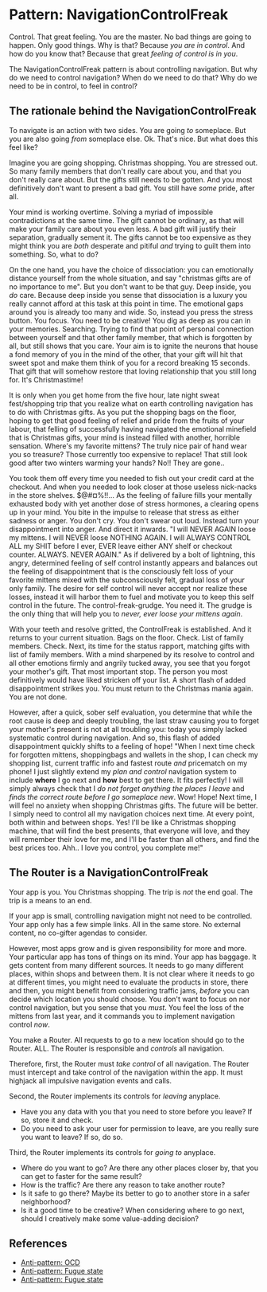 # Pattern: NavigationControlFreak

Control. That great feeling. You are the master. 
No bad things are going to happen. Only good things.
Why is that? Because *you are in control*. And how do you know that?
Because that great *feeling of control is in you*.

The NavigationControlFreak pattern is about controlling navigation. 
But why do we need to control navigation?
When do we need to do that?
Why do we need to be in control, to feel in control?

## The rationale behind the NavigationControlFreak

To navigate is an action with two sides. You are going *to* someplace.
But you are also going *from* someplace else. Ok. That's nice. But what does this feel like?

Imagine you are going shopping. Christmas shopping. You are stressed out.
So many family members that don't really care about you, and that you don't really care about.
But the gifts still needs to be gotten. And you most definitively don't want to present a bad gift.
You still have *some* pride, after all.

Your mind is working overtime. Solving a myriad of impossible contradictions at the same time. 
The gift cannot be ordinary, as that will make your family care about you even less. 
A bad gift will justify their separation, gradually sement it.
The gifts cannot be too expensive as they might think you are *both* desperate and pitiful *and* 
trying to guilt them into something. So, what to do?

On the one hand, you have the choice of dissociation: 
you can emotionally distance yourself from the whole situation, and say "christmas gifts are of no
importance to me". But you don't want to be that guy. Deep inside, you *do* care. Because deep inside
you sense that dissociation is a luxury you really cannot afford at this task at this point in time.
The emotional gaps around you is already too many and wide.
So, instead you press the stress button. You focus. You need to be creative! 
You dig as deep as you can in your memories. Searching. Trying to find that point of 
personal connection between yourself and that other family member, that which is forgotten by all, but 
still shows that you care.
Your aim is to ignite the neurons that house a fond memory of you in the mind of the other, 
that your gift will hit that sweet spot and make them think of you for a record breaking 15 seconds. 
That gift that will somehow restore that loving relationship that you still long for. It's Christmastime!

It is only when you get home from the five hour, late night sweat fest/shopping trip 
that you realize what on earth controlling navigation has to do with Christmas gifts.
As you put the shopping bags on the floor, hoping to get that good feeling of relief and pride from
the fruits of your labour, that felling of successfully having navigated the emotional minefield that is
Christmas gifts, your mind is instead filled with another, horrible sensation. Where's my favorite mittens?
The truly nice pair of hand wear you so treasure? Those currently too expensive to replace! That still look
good after two winters warming your hands? No!! They are gone..

You took them off every time you needed to fish out your credit card at the checkout.
And when you needed to look closer at those useless nick-nacks in the store shelves. $@#¤%!!...
As the feeling of failure fills your mentally exhausted body with yet another dose of stress hormones,
a clearing opens up in your mind. You bite in the impulse to release that stress as 
either sadness or anger. You don't cry. You don't swear out loud. Instead turn your disappointment into 
anger. And direct it inwards. "I will NEVER AGAIN loose my mittens. I will NEVER loose NOTHING AGAIN. 
I will ALWAYS CONTROL ALL my SHIT before I ever, EVER leave either ANY shelf or checkout counter. ALWAYS. 
NEVER AGAIN." As if delivered by a bolt of lightning, this angry, determined feeling of self control 
instantly appears and balances out the feeling of disappointment that is the consciously felt loss of your
favorite mittens mixed with the subconsciously felt, gradual loss of your only family. 
The desire for self control will never accept nor realize these losses, instead it will harbor them 
to fuel and motivate you to keep this self control in the future. The control-freak-grudge. You need it.
The grudge is the only thing that will help you to *never, ever loose your mittens again*.

With your teeth and resolve gritted, the ControlFreak is established. 
And it returns to your current situation. Bags on the floor. Check.
List of family members. Check. Next, its time for the status rapport, matching gifts with list of family members.
With a mind sharpened by its resolve to control and all other emotions firmly and angrily tucked away,
you see that you forgot your mother's gift. That most important stop. The person you most definitively would
have liked stricken off your list. A short flash of added disappointment strikes you.
You must return to the Christmas mania again. You are not done.

However, after a quick, sober self evaluation, you determine that while the root cause is deep and 
deeply troubling, the last straw causing you to forget your mother's present is not at all troubling you: 
today you simply lacked systematic control during navigation. 
And so, this flash of added disappointment quickly shifts to a feeling of hope!
"When I next time check for forgotten mittens, shoppingbags and wallets in the shop, 
I can check my shopping list, current traffic info and fastest route *and* pricematch on my phone!
I just slightly extend my *plan and control* navigation system to include **where** I go next and 
**how** best to get there. It fits perfectly! I will simply always check that I 
*do not forget anything the places I leave* and *finds the correct route before I go someplace new*.
Wow! Hope! Next time, I will feel no anxiety when shopping Christmas gifts. The future will be better. 
I simply need to control all my navigation choices next time. At every point, both within and 
between shops. Yes! I'll be like a Christmas shopping machine, that will find the best presents, 
that everyone will love, and they will remember their love for me, and I'll be faster than all others,
and find the best prices too. Ahh.. I love you control, you complete me!"

## The Router is a NavigationControlFreak

Your app is you. You Christmas shopping. The trip is *not* the end goal. The trip is a means to an end. 

If your app is small, controlling navigation might not need to be controlled.
Your app only has a few simple links. All in the same store. No external content, no co-gifter agendas
to consider.

However, most apps grow and is given responsibility for more and more.
Your particular app has tons of things on its mind. Your app has baggage. 
It gets content from many different sources.
It needs to go many different places, within shops and between them.
It is not clear where it needs to go at different times, you might need to evaluate the products in store, 
there and then, you might benefit from considering traffic jams, *before* you can decide which location
you should choose.
You don't want to focus on nor control navigation, but you sense that you *must*. 
You feel the loss of the mittens from last year, and it commands you to implement navigation control *now*.

You make a Router. All requests to go to a new location should go to the Router. ALL.
The Router is responsible and *controls* all navigation.

Therefore, first, the Router must *take control* of all navigation. 
The Router must intercept and take control of the navigation within the app.
It must highjack all impulsive navigation events and calls.

Second, the Router implements its controls for *leaving* anyplace.
 * Have you any data with you that you need to store before you leave? If so, store it and check.
 * Do you need to ask your user for permission to leave, are you really sure you want to leave? 
If so, do so.

Third, the Router implements its controls for *going to* anyplace.
 * Where do you want to go? Are there any other places closer by, that you can get to faster for the same result?
 * How is the traffic? Are there any reason to take another route?
 * Is it safe to go there? Maybe its better to go to another store in a safer neighborhood?
 * Is it a good time to be creative? When considering where to go next, should I creatively make some
   value-adding decision?
   
## References
 * [Anti-pattern: OCD](https://en.wikipedia.org/wiki/Obsessive%E2%80%93compulsive_disorder)
 * [Anti-pattern: Fugue state](https://en.wikipedia.org/wiki/Fugue_state)
 * [Anti-pattern: Fugue state](https://en.wikipedia.org/wiki/Fugue_state)